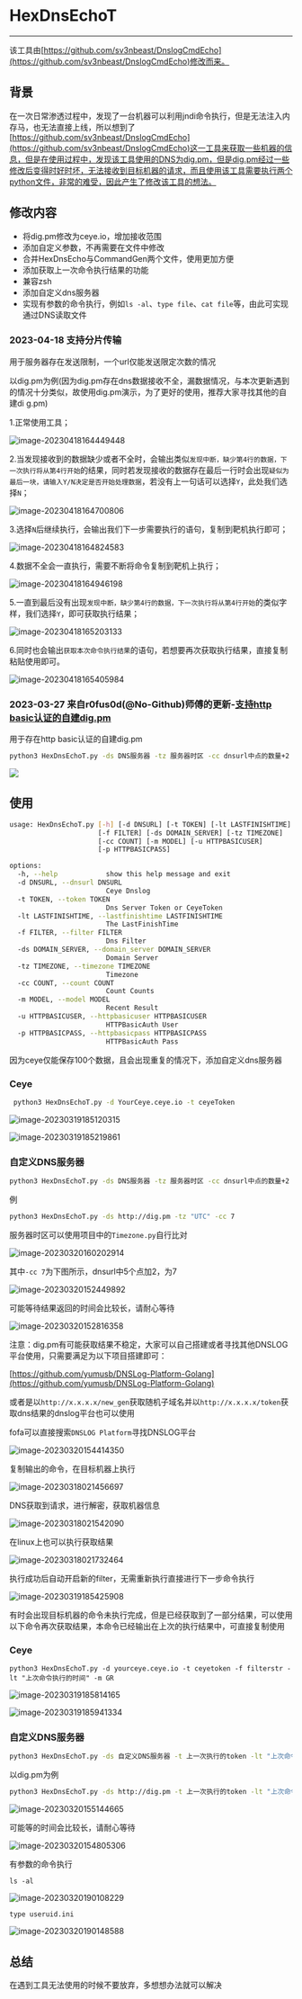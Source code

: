 # HexDnsEchoT

---

该工具由[https://github.com/sv3nbeast/DnslogCmdEcho](https://github.com/sv3nbeast/DnslogCmdEcho)修改而来。

## 背景

在一次日常渗透过程中，发现了一台机器可以利用jndi命令执行，但是无法注入内存马，也无法直接上线，所以想到了[https://github.com/sv3nbeast/DnslogCmdEcho](https://github.com/sv3nbeast/DnslogCmdEcho)这一工具来获取一些机器的信息，但是在使用过程中，发现该工具使用的DNS为dig.pm，但是dig.pm经过一些修改后变得时好时坏，无法接收到目标机器的请求，而且使用该工具需要执行两个python文件，非常的难受，因此产生了修改该工具的想法。

## 修改内容

* 将dig.pm修改为ceye.io，增加接收范围
* 添加自定义参数，不再需要在文件中修改
* 合并HexDnsEcho与CommandGen两个文件，使用更加方便
* 添加获取上一次命令执行结果的功能
* 兼容zsh
* 添加自定义dns服务器
* 实现有参数的命令执行，例如`ls -al`、`type file`、`cat file`等，由此可实现通过DNS读取文件

### 2023-04-18 支持分片传输

用于服务器存在发送限制，一个url仅能发送限定次数的情况

以dig.pm为例(因为dig.pm存在dns数据接收不全，漏数据情况，与本次更新遇到的情况十分类似，故使用dig.pm演示，为了更好的使用，推荐大家寻找其他的自建di g.pm)

1.正常使用工具；

![image-20230418164449448](https://github.com/A0WaQ4/HexDnsEchoT/blob/main/img/image-20230418164449448.png)

2.当发现接收到的数据缺少或者不全时，会输出类似`发现中断，缺少第4行的数据，下一次执行将从第4行开始`的结果，同时若发现接收的数据存在最后一行时会出现`疑似为最后一块，请输入Y/N决定是否开始处理数据`，若没有上一句话可以选择`Y`，此处我们选择`N`；

![image-20230418164700806](https://github.com/A0WaQ4/HexDnsEchoT/blob/main/img/image-20230418164700806.png)

3.选择`N`后继续执行，会输出我们下一步需要执行的语句，复制到靶机执行即可；

![image-20230418164824583](https://github.com/A0WaQ4/HexDnsEchoT/blob/main/img/image-20230418164824583.png)

4.数据不全会一直执行，需要不断将命令复制到靶机上执行；

![image-20230418164946198](https://github.com/A0WaQ4/HexDnsEchoT/blob/main/img/image-20230418164946198.png)

5.一直到最后没有出现`发现中断，缺少第4行的数据，下一次执行将从第4行开始`的类似字样，我们选择`Y`，即可获取执行结果；

![image-20230418165203133](https://github.com/A0WaQ4/HexDnsEchoT/blob/main/img/image-20230418165203133.png)

6.同时也会输出`获取本次命令执行结果`的语句，若想要再次获取执行结果，直接复制粘贴使用即可。

![image-20230418165405984](https://github.com/A0WaQ4/HexDnsEchoT/blob/main/img/image-20230418165405984.png)

### 2023-03-27 来自r0fus0d(@No-Github)师傅的更新-[支持http basic认证的自建dig.pm](https://github.com/A0WaQ4/HexDnsEchoT/pull/4)

用于存在http basic认证的自建dig.pm

```bash
python3 HexDnsEchoT.py -ds DNS服务器 -tz 服务器时区 -cc dnsurl中点的数量+2 -u http_basic认证用户 -p http_basic认证密码
```

![](https://user-images.githubusercontent.com/18167071/227868628-58e221da-3620-431b-9552-49628c699fbd.png)

## 使用

```bash
usage: HexDnsEchoT.py [-h] [-d DNSURL] [-t TOKEN] [-lt LASTFINISHTIME]
                      [-f FILTER] [-ds DOMAIN_SERVER] [-tz TIMEZONE]
                      [-cc COUNT] [-m MODEL] [-u HTTPBASICUSER]
                      [-p HTTPBASICPASS]

options:
  -h, --help            show this help message and exit
  -d DNSURL, --dnsurl DNSURL
                        Ceye Dnslog
  -t TOKEN, --token TOKEN
                        Dns Server Token or CeyeToken
  -lt LASTFINISHTIME, --lastfinishtime LASTFINISHTIME
                        The LastFinishTime
  -f FILTER, --filter FILTER
                        Dns Filter
  -ds DOMAIN_SERVER, --domain_server DOMAIN_SERVER
                        Domain Server
  -tz TIMEZONE, --timezone TIMEZONE
                        Timezone
  -cc COUNT, --count COUNT
                        Count Counts
  -m MODEL, --model MODEL
                        Recent Result
  -u HTTPBASICUSER, --httpbasicuser HTTPBASICUSER
                        HTTPBasicAuth User
  -p HTTPBASICPASS, --httpbasicpass HTTPBASICPASS
                        HTTPBasicAuth Pass
```

因为ceye仅能保存100个数据，且会出现重复的情况下，添加自定义dns服务器

### Ceye

```bash
 python3 HexDnsEchoT.py -d YourCeye.ceye.io -t ceyeToken
```

![image-20230319185120315](https://github.com/A0WaQ4/HexDnsEchoT/blob/main/img/image-20230319185120315.png)

![image-20230319185219861](https://github.com/A0WaQ4/HexDnsEchoT/blob/main/img/image-20230319185219861.png)

### 自定义DNS服务器

```bash
python3 HexDnsEchoT.py -ds DNS服务器 -tz 服务器时区 -cc dnsurl中点的数量+2
```

例

```bash
python3 HexDnsEchoT.py -ds http://dig.pm -tz "UTC" -cc 7
```

服务器时区可以使用项目中的`Timezone.py`自行比对

![image-20230320160202914](https://github.com/A0WaQ4/HexDnsEchoT/blob/main/img/image-20230320160202914.png)

其中`-cc 7`为下图所示，dnsurl中5个点加2，为7

![image-20230320152449892](https://github.com/A0WaQ4/HexDnsEchoT/blob/main/img/image-20230320152449892.png)

可能等待结果返回的时间会比较长，请耐心等待

![image-20230320152816358](https://github.com/A0WaQ4/HexDnsEchoT/blob/main/img/image-20230320152816358.png)

注意：dig.pm有可能获取结果不稳定，大家可以自己搭建或者寻找其他DNSLOG平台使用，只需要满足为以下项目搭建即可：

[https://github.com/yumusb/DNSLog-Platform-Golang](https://github.com/yumusb/DNSLog-Platform-Golang)

或者是以`http://x.x.x.x/new_gen`获取随机子域名并以`http://x.x.x.x/token`获取dns结果的dnslog平台也可以使用

fofa可以直接搜索`DNSLOG Platform`寻找DNSLOG平台

![image-20230320154414350](https://github.com/A0WaQ4/HexDnsEchoT/blob/main/img/image-20230320154414350.png)

复制输出的命令，在目标机器上执行

![image-20230318021456697](https://github.com/A0WaQ4/HexDnsEchoT/blob/main/img/image-20230318021456697.png)

DNS获取到请求，进行解密，获取机器信息

![image-20230318021542090](https://github.com/A0WaQ4/HexDnsEchoT/blob/main/img/image-20230318021542090.png)

在linux上也可以执行获取结果

![image-20230318021732464](https://github.com/A0WaQ4/HexDnsEchoT/blob/main/img/image-20230318021732464.png)

执行成功后自动开启新的filter，无需重新执行直接进行下一步命令执行

![image-20230319185425908](https://github.com/A0WaQ4/HexDnsEchoT/blob/main/img/image-20230319185425908.png)

有时会出现目标机器的命令未执行完成，但是已经获取到了一部分结果，可以使用以下命令再次获取结果，本命令已经输出在上次的执行结果中，可直接复制使用

### Ceye

```shell
python3 HexDnsEchoT.py -d yourceye.ceye.io -t ceyetoken -f filterstr -lt "上次命令执行的时间" -m GR
```

![image-20230319185814165](https://github.com/A0WaQ4/HexDnsEchoT/blob/main/img/image-20230319185814165.png)

![image-20230319185941334](https://github.com/A0WaQ4/HexDnsEchoT/blob/main/img/image-20230319185941334.png)

### 自定义DNS服务器

```bash
python3 HexDnsEchoT.py -ds 自定义DNS服务器 -t 上一次执行的token -lt "上次命令执行的时间" -m GR -cc dnsurl中点的数量
```

以dig.pm为例

```bash
python3 HexDnsEchoT.py -ds http://dig.pm -t 上一次执行的token -lt "上次命令执行的时间" -m GR -cc 7
```

![image-20230320155144665](https://github.com/A0WaQ4/HexDnsEchoT/blob/main/img/image-20230320155144665.png)

可能等的时间会比较长，请耐心等待

![image-20230320154805306](https://github.com/A0WaQ4/HexDnsEchoT/blob/main/img/image-20230320154805306.png)

有参数的命令执行

```
ls -al
```

![image-20230320190108229](https://github.com/A0WaQ4/HexDnsEchoT/blob/main/img/image-20230320190108229.png)

```
type useruid.ini
```

![image-20230320190148588](https://github.com/A0WaQ4/HexDnsEchoT/blob/main/img/image-20230320190148588.png)



## 总结

在遇到工具无法使用的时候不要放弃，多想想办法就可以解决
